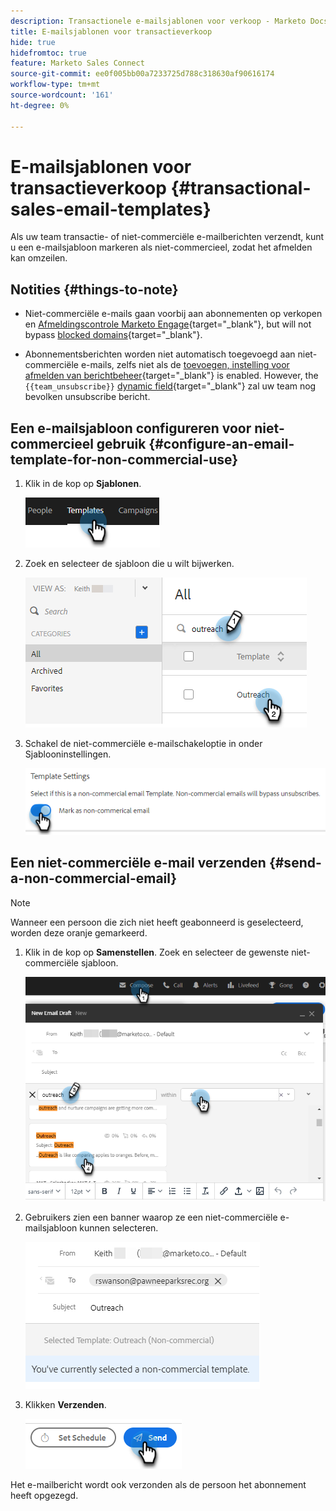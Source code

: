 ```yaml
---
description: Transactionele e-mailsjablonen voor verkoop - Marketo Docs - Productdocumentatie
title: E-mailsjablonen voor transactieverkoop
hide: true
hidefromtoc: true
feature: Marketo Sales Connect
source-git-commit: ee0f005bb00a7233725d788c318630af90616174
workflow-type: tm+mt
source-wordcount: '161'
ht-degree: 0%

---
```


# E-mailsjablonen voor transactieverkoop {#transactional-sales-email-templates}

Als uw team transactie- of niet-commerciële e-mailberichten verzendt, kunt u een e-mailsjabloon markeren als niet-commercieel, zodat het afmelden kan omzeilen.

## Notities {#things-to-note}

* Niet-commerciële e-mails gaan voorbij aan abonnementen op verkopen en [Afmeldingscontrole Marketo Engage](/help/marketo/product-docs/marketo-sales-connect/email/unsubscribes/marketo-unsubscribe-check.md){target="_blank"}, but will not bypass [blocked domains](/help/marketo/product-docs/marketo-sales-connect/admin/blocked-domains.md){target="_blank"}.

* Abonnementsberichten worden niet automatisch toegevoegd aan niet-commerciële e-mails, zelfs niet als de [toevoegen, instelling voor afmelden van berichtbeheer](/help/marketo/product-docs/marketo-sales-connect/email/unsubscribes/auto-append-unsubscribe-message-setting.md){target="_blank"} is enabled. However, the `{{team_unsubscribe}}` [dynamic field](/help/marketo/product-docs/marketo-sales-connect/templates/dynamic-fields/dynamic-fields-glossary.md){target="_blank"} zal uw team nog bevolken unsubscribe bericht.

## Een e-mailsjabloon configureren voor niet-commercieel gebruik {#configure-an-email-template-for-non-commercial-use}

1. Klik in de kop op **Sjablonen**.

   ![](assets/transactional-sales-email-templates-1.png)

1. Zoek en selecteer de sjabloon die u wilt bijwerken.

   ![](assets/transactional-sales-email-templates-2.png)

1. Schakel de niet-commerciële e-mailschakeloptie in onder Sjablooninstellingen.

   ![](assets/transactional-sales-email-templates-3.png)

## Een niet-commerciële e-mail verzenden {#send-a-non-commercial-email}

>[!NOTE]
>
>Wanneer een persoon die zich niet heeft geabonneerd is geselecteerd, worden deze oranje gemarkeerd.

1. Klik in de kop op **Samenstellen**. Zoek en selecteer de gewenste niet-commerciële sjabloon.

   ![](assets/transactional-sales-email-templates-4.png)

1. Gebruikers zien een banner waarop ze een niet-commerciële e-mailsjabloon kunnen selecteren.

   ![](assets/transactional-sales-email-templates-5.png)

1. Klikken **Verzenden**.

   ![](assets/transactional-sales-email-templates-6.png)

Het e-mailbericht wordt ook verzonden als de persoon het abonnement heeft opgezegd.
